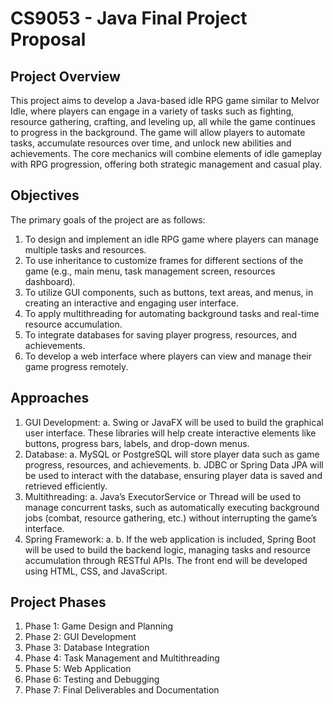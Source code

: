# CS9053 - Java Final Project Proposal
## Project Overview
This project aims to develop a Java-based idle RPG game similar to Melvor Idle, where players can engage in a
variety of tasks such as fighting, resource gathering, crafting, and leveling up, all while the game continues to
progress in the background. The game will allow players to automate tasks, accumulate resources over time, and
unlock new abilities and achievements. The core mechanics will combine elements of idle gameplay with RPG
progression, offering both strategic management and casual play.
## Objectives
The primary goals of the project are as follows:
1. To design and implement an idle RPG game where players can manage multiple tasks and resources.
2. To use inheritance to customize frames for different sections of the game (e.g., main menu, task
management screen, resources dashboard).
3. To utilize GUI components, such as buttons, text areas, and menus, in creating an interactive and engaging
user interface.
4. To apply multithreading for automating background tasks and real-time resource accumulation.
5. To integrate databases for saving player progress, resources, and achievements.
6. To develop a web interface where players can view and manage their game progress remotely.
## Approaches
1. GUI Development:
   a. Swing or JavaFX will be used to build the graphical user interface. These libraries will help create
   interactive elements like buttons, progress bars, labels, and drop-down menus.
2. Database:
   a. MySQL or PostgreSQL will store player data such as game progress, resources, and achievements.
   b. JDBC or Spring Data JPA will be used to interact with the database, ensuring player data is saved
   and retrieved efficiently.
3. Multithreading:
   a. Java’s ExecutorService or Thread will be used to manage concurrent tasks, such as automatically
   executing background jobs (combat, resource gathering, etc.) without interrupting the game’s
   interface.
4. Spring Framework:
   a. b. If the web application is included, Spring Boot will be used to build the backend logic, managing
   tasks and resource accumulation through RESTful APIs.
   The front end will be developed using HTML, CSS, and JavaScript.
## Project Phases
1. Phase 1: Game Design and Planning
2. Phase 2: GUI Development
3. Phase 3: Database Integration
4. Phase 4: Task Management and Multithreading
5. Phase 5: Web Application
6. Phase 6: Testing and Debugging
7. Phase 7: Final Deliverables and Documentation